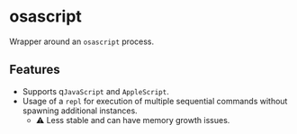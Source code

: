 # osascript

Wrapper around an `osascript` process.

## Features
- Supports q`JavaScript` and `AppleScript`.
- Usage of a `repl` for execution of multiple sequential commands without spawning additional instances.
    - ⚠️ Less stable and can have memory growth issues.

